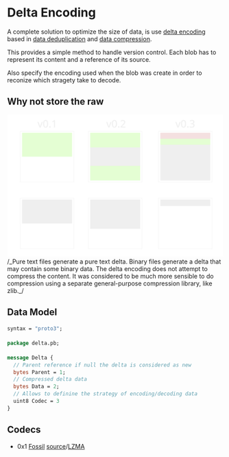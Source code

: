 # Delta Encoding

A complete solution to optimize the size of data, is use [delta encoding](https://en.wikipedia.org/wiki/Delta_encoding) based in [data deduplication](https://en.wikipedia.org/wiki/Data_deduplication) and [data compression](https://en.wikipedia.org/wiki/Data_compression).

This provides a simple method to handle version control. Each blob has to represent its content and a reference of its source.

Also specify the encoding used when the blob was create in order to reconize which stragety take to decode.

## Why not store the raw

<img src="./images/delta-encoding.svg" />
/_Pure text files generate a pure text delta.
Binary files generate a delta that may contain some binary data.
The delta encoding does not attempt to compress the content. It was considered to be much more sensible to do compression using a separate general-purpose compression library, like zlib._/

## Data Model

```proto
syntax = "proto3";

package delta.pb;

message Delta {
  // Parent reference if null the delta is considered as new
  bytes Parent = 1;
  // Compressed delta data
  bytes Data = 2;
  // Allows to definine the strategy of encoding/decoding data
  uint8 Codec = 3
}
```

## Codecs

- 0x1 [Fossil](<https://en.wikipedia.org/wiki/Fossil_(file_system)>) [source](http://fossil-scm.org/xfer/artifact/e5c5c088b05441b7)/[LZMA](https://es.wikipedia.org/wiki/LZMA)
